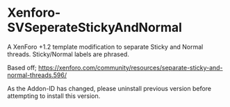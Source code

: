 Xenforo-SVSeperateStickyAndNormal
======================

A XenForo +1.2 template modification to separate Sticky and Normal threads. Sticky/Normal labels are phrased.

Based off; https://xenforo.com/community/resources/separate-sticky-and-normal-threads.596/ 

As the Addon-ID has changed, please uninstall previous version before attempting to install this version.